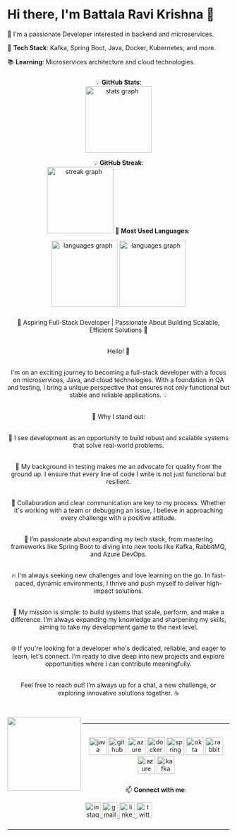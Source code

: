 # Hi there, I'm Battala Ravi Krishna 👋

🌟 I'm a passionate Developer interested in backend and microservices.

🚀 **Tech Stack**: Kafka, Spring Boot, Java, Docker, Kubernetes, and more.

📚 **Learning**: Microservices architecture and cloud technologies.


###

<div align="center">

💡 **GitHub Stats**:
<br>
  <img src="https://github-readme-stats-steel-tau-61.vercel.app/api?username=ravikrishnabattala&hide_title=false&hide_rank=false&show_icons=true&include_all_commits=true&count_private=true&disable_animations=false&theme=highcontrast&locale=en&hide_border=false" height="150" alt="stats graph"  />
 
💡 **GitHub Streak**: 
<br>
  <a href="https://git.io/streak-stats"><img src="https://github-readme-streak-stats-five-wine.vercel.app?user=ravikrishnabattala&locale=en&mode=daily&theme=nightowl&hide_border=true&border_radius=5" height="150" alt="streak graph" /></a>
📌 **Most Used Languages**:
<br>
<div align="center">
 <img src="https://github-readme-stats-steel-tau-61.vercel.app/api/top-langs?username=ravikrishnabattala&locale=en&hide_title=false&layout=compact&card_width=320&langs_count=5&theme=radical&hide_border=false" height="150" alt="languages graph"  />
  <img src="https://github-readme-stats-steel-tau-61.vercel.app/api/top-langs?username=ravikrishnabattala&locale=en&hide_title=false&layout=donut-vertical&card_width=320&langs_count=5&theme=radical&hide_border=false" height="150" alt="languages graph"  />
  <div>
</div>


###


🚀 Aspiring Full-Stack Developer | Passionate About Building Scalable, Efficient Solutions 🚀<br><br>

Hello! 👋<br><br>

I'm on an exciting journey to becoming a full-stack developer with a focus on microservices, Java, and cloud technologies. With a foundation in QA and testing, I bring a unique perspective that ensures not only functional but stable and reliable applications. 💡<br><br>

🌟 Why I stand out:<br><br>

🚀 I see development as an opportunity to build robust and scalable systems that solve real-world problems.<br><br>

🌌 My background in testing makes me an advocate for quality from the ground up. I ensure that every line of code I write is not just functional but resilient.<br><br>

💬 Collaboration and clear communication are key to my process. Whether it's working with a team or debugging an issue, I believe in approaching every challenge with a positive attitude.<br><br>

🌈 I’m passionate about expanding my tech stack, from mastering frameworks like Spring Boot to diving into new tools like Kafka, RabbitMQ, and Azure DevOps.<br><br>

🔥 I'm always seeking new challenges and love learning on the go. In fast-paced, dynamic environments, I thrive and push myself to deliver high-impact solutions.<br><br>

🎯 My mission is simple: to build systems that scale, perform, and make a difference. I’m always expanding my knowledge and sharpening my skills, aiming to take my development game to the next level.<br><br>

🌐 If you're looking for a developer who's dedicated, reliable, and eager to learn, let's connect. I’m ready to dive deep into new projects and explore opportunities where I can contribute meaningfully.<br><br>

Feel free to reach out! I’m always up for a chat, a new challenge, or exploring innovative solutions together. ☕
###


<br clear="both">

<img align="left" height="167" src="https://cdn.dribbble.com/users/1162077/screenshots/3848914/programmer.gif"  />

<hr><br>
<div align="middle">
  <div align="up">
    <img src="https://cdn.jsdelivr.net/gh/devicons/devicon/icons/java/java-original.svg" height="40" alt="java logo" />
    <img src="https://cdn.jsdelivr.net/gh/devicons/devicon/icons/github/github-original.svg" height="40" alt="github logo" />
    <img src="https://cdn.jsdelivr.net/gh/devicons/devicon/icons/azure/azure-original.svg" height="40" alt="azure logo" />
    <img src="https://cdn.jsdelivr.net/gh/devicons/devicon/icons/docker/docker-original.svg" height="40" alt="docker logo" />
    <img src="https://cdn.jsdelivr.net/gh/devicons/devicon/icons/spring/spring-original.svg" height="40" alt="spring boot logo" />
    <img src="https://cdn.jsdelivr.net/gh/devicons/devicon/icons/okta/okta-original.svg" height="40" alt="okta logo" />
    <img src="https://cdn.jsdelivr.net/gh/devicons/devicon/icons/rabbitmq/rabbitmq-original.svg" height="40" alt="rabbitmq logo" />
    <img src="https://cdn.jsdelivr.net/gh/devicons/devicon/icons/azuredevops/azuredevops-original.svg" height="40" alt="azure devops logo" />
    <img src="https://upload.wikimedia.org/wikipedia/commons/0/01/Apache_Kafka_logo.svg" height="40" alt="kafka logo" />
  </div>
</div>

###
📫 **Connect with me**:
<div align="center">
  <a href="https://www.instagram.com/ravikrishnabathala/" target="_blank">
    <img src="https://img.shields.io/static/v1?message=Instagram&logo=instagram&label=&color=E4405F&logoColor=white&labelColor=&style=flat" height="35" alt="instagram logo"  />
  </a>
  <a href="ravikrishnabattala5@gmail.com" target="_blank">
    <img src="https://img.shields.io/static/v1?message=Gmail&logo=gmail&label=&color=D14836&logoColor=white&labelColor=&style=flat" height="35" alt="gmail logo"  />
  </a>
  <a href="https://www.linkedin.com/in/ravi-krishna-battala-4a3060226/" target="_blank">
    <img src="https://img.shields.io/static/v1?message=LinkedIn&logo=linkedin&label=&color=0077B5&logoColor=white&labelColor=&style=flat" height="35" alt="linkedin logo"  />
  </a>
   <a href="https://x.com/IvarAnhsirk" target="_blank">
    <img src="https://img.shields.io/static/v1?message=Twitter&logo=twitter&label=&color=%23111&logoColor=white&labelColor=%23222&style=flat" height="35" alt="twitter logo"  />
  </a>
</div>

###

---
